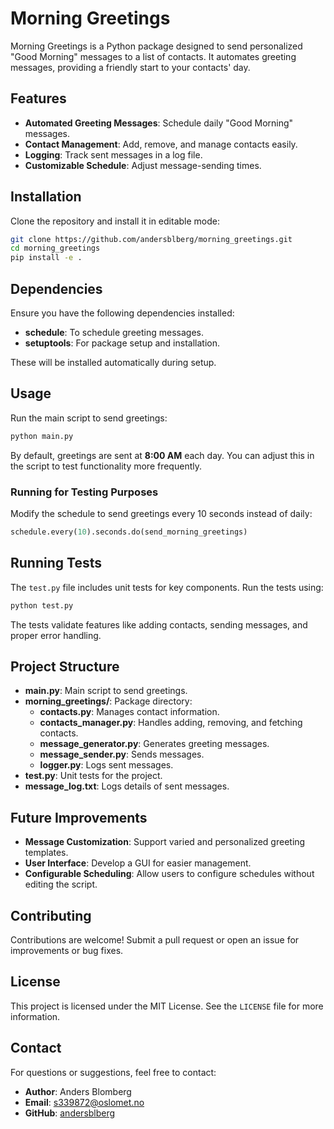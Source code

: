 # Morning Greetings

Morning Greetings is a Python package designed to send personalized "Good Morning" messages to a list of contacts. It automates greeting messages, providing a friendly start to your contacts' day.

## Features
- **Automated Greeting Messages**: Schedule daily "Good Morning" messages.
- **Contact Management**: Add, remove, and manage contacts easily.
- **Logging**: Track sent messages in a log file.
- **Customizable Schedule**: Adjust message-sending times.

## Installation

Clone the repository and install it in editable mode:

```sh
git clone https://github.com/andersblberg/morning_greetings.git
cd morning_greetings
pip install -e .
```

## Dependencies
Ensure you have the following dependencies installed:
- **schedule**: To schedule greeting messages.
- **setuptools**: For package setup and installation.

These will be installed automatically during setup.

## Usage

Run the main script to send greetings:

```sh
python main.py
```

By default, greetings are sent at **8:00 AM** each day. You can adjust this in the script to test functionality more frequently.

### Running for Testing Purposes
Modify the schedule to send greetings every 10 seconds instead of daily:

```python
schedule.every(10).seconds.do(send_morning_greetings)
```

## Running Tests
The `test.py` file includes unit tests for key components. Run the tests using:

```sh
python test.py
```

The tests validate features like adding contacts, sending messages, and proper error handling.

## Project Structure

- **main.py**: Main script to send greetings.
- **morning_greetings/**: Package directory:
  - **contacts.py**: Manages contact information.
  - **contacts_manager.py**: Handles adding, removing, and fetching contacts.
  - **message_generator.py**: Generates greeting messages.
  - **message_sender.py**: Sends messages.
  - **logger.py**: Logs sent messages.
- **test.py**: Unit tests for the project.
- **message_log.txt**: Logs details of sent messages.

## Future Improvements
- **Message Customization**: Support varied and personalized greeting templates.
- **User Interface**: Develop a GUI for easier management.
- **Configurable Scheduling**: Allow users to configure schedules without editing the script.

## Contributing

Contributions are welcome! Submit a pull request or open an issue for improvements or bug fixes.

## License

This project is licensed under the MIT License. See the `LICENSE` file for more information.

## Contact

For questions or suggestions, feel free to contact:
- **Author**: Anders Blomberg
- **Email**: s339872@oslomet.no
- **GitHub**: [andersblberg](https://github.com/andersblberg)

